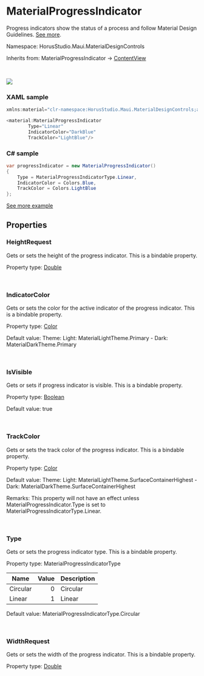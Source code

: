 # MaterialProgressIndicator

Progress indicators show the status of a process and follow Material Design Guidelines. [See more](https://m3.material.io/components/progress-indicators/overview).

Namespace: HorusStudio.Maui.MaterialDesignControls

Inherits from: MaterialProgressIndicator → [ContentView](https://learn.microsoft.com/en-us/dotnet/api/microsoft.maui.controls.contentview)

<br>

![](https://raw.githubusercontent.com/HorusSoftwareUY/MaterialDesignControlsPlugin/develop/screenshots/MaterialProgressIndictor.gif)

### XAML sample

```csharp
xmlns:material="clr-namespace:HorusStudio.Maui.MaterialDesignControls;assembly=HorusStudio.Maui.MaterialDesignControls"

<material:MaterialProgressIndicator
        Type="Linear"
        IndicatorColor="DarkBlue"
        TrackColor="LightBlue"/>
```

### C# sample

```csharp
var progressIndicator = new MaterialProgressIndicator()
{
    Type = MaterialProgressIndicatorType.Linear,
    IndicatorColor = Colors.Blue,
    TrackColor = Colors.LightBlue
};
```

[See more example](../../samples/HorusStudio.Maui.MaterialDesignControls.Sample/Pages/ProgressIndicatorPage.xaml)

## Properties

### <a id="properties-heightrequest"/>**HeightRequest**

Gets or sets the height of the progress indicator.
 This is a bindable property.

Property type: [Double](https://learn.microsoft.com/en-us/dotnet/api/system.double)<br>

<br>

### <a id="properties-indicatorcolor"/>**IndicatorColor**

Gets or sets the color for the active indicator of the progress indicator.
 This is a bindable property.

Property type: [Color](https://learn.microsoft.com/en-us/dotnet/api/microsoft.maui.graphics.color)<br>

Default value: Theme: Light: MaterialLightTheme.Primary - Dark: MaterialDarkTheme.Primary

<br>

### <a id="properties-isvisible"/>**IsVisible**

Gets or sets if progress indicator is visible.
 This is a bindable property.

Property type: [Boolean](https://learn.microsoft.com/en-us/dotnet/api/system.boolean)<br>

Default value: true

<br>

### <a id="properties-trackcolor"/>**TrackColor**

Gets or sets the track color of the progress indicator.
 This is a bindable property.

Property type: [Color](https://learn.microsoft.com/en-us/dotnet/api/microsoft.maui.graphics.color)<br>

Default value: Theme: Light: MaterialLightTheme.SurfaceContainerHighest - Dark: MaterialDarkTheme.SurfaceContainerHighest

Remarks: This property will not have an effect unless MaterialProgressIndicator.Type is set to MaterialProgressIndicatorType.Linear.

<br>

### <a id="properties-type"/>**Type**

Gets or sets the progress indicator type.
 This is a bindable property.

Property type: MaterialProgressIndicatorType<br>

| Name | Value | Description |
| --- | --: | --- |
| Circular | 0 | Circular |
| Linear | 1 | Linear |

Default value: MaterialProgressIndicatorType.Circular

<br>

### <a id="properties-widthrequest"/>**WidthRequest**

Gets or sets the width of the progress indicator.
 This is a bindable property.

Property type: [Double](https://learn.microsoft.com/en-us/dotnet/api/system.double)<br>

<br>
